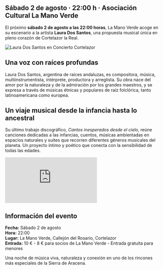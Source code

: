 ﻿## Sábado 2 de agosto · 22:00 h · Asociación Cultural La Mano Verde

El próximo **sábado 2 de agosto a las 22:00 horas**, La Mano Verde acoge en su escenario a la artista **Laura Dos Santos**, una propuesta musical única en pleno corazón de Cortelazor la Real.

![Laura Dos Santos en Concierto Cortelazor](/images/blog/2025-07-29-concierto-laura-dos-santos/cartel.jpg)

## Una voz con raíces profundas

Laura Dos Santos, argentina de raíces andaluzas, es compositora, música, multiinstrumentista, intérprete, productora y arreglista. Su obra nace del amor por la naturaleza y de la admiración por los grandes maestros, y se expresa a través de músicas étnicas y populares de raíz folclórica, tanto latinoamericana como europea.

## Un viaje musical desde la infancia hasta lo ancestral

Su último trabajo discográfico, *Cantos inesperados desde el cielo*, reúne canciones dedicadas a las infancias, cuentos, músicas ambientadas en espacios naturales y suites que recorren diferentes géneros musicales del planeta. Un proyecto íntimo y poético que conecta con la sensibilidad de todas las edades.

<div class="ratio ratio-16x9">
    <iframe 
        src="https://www.youtube.com/embed/PIt9ASMAJQA?si=WfD8j3VzVtROrLpT" 
        title="YouTube video player" 
        frameborder="0" 
        allow="accelerometer; autoplay; clipboard-write; encrypted-media; gyroscope; picture-in-picture; web-share" 
        referrerpolicy="strict-origin-when-cross-origin" 
        allowfullscreen>
    </iframe>
</div>

## Información del evento

**Fecha:** Sábado 2 de agosto  
**Hora:** 22:00  
**Lugar:** La Mano Verde, Callejón del Rosario, Cortelazor  
**Entrada:** 10 € - 8 € para socios de La Mano Verde - Entrada gratuita para menores 

Una noche de música viva, naturaleza y conexión en uno de los rincones más especiales de la Sierra de Aracena.
